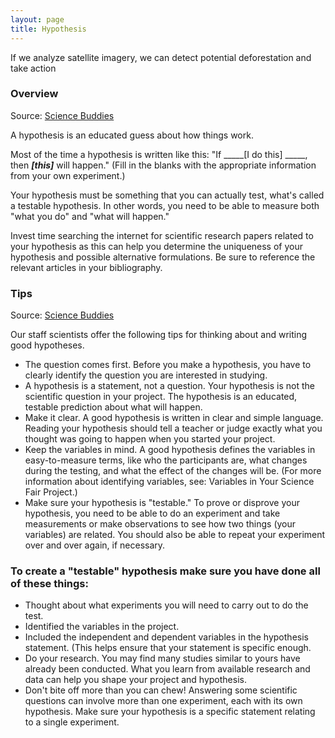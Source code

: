 ```yaml
---
layout: page
title: Hypothesis
---
```


If we analyze satellite imagery, we can detect potential deforestation and take action

### Overview
Source: [Science Buddies](http://www.sciencebuddies.org/science-fair-projects/project_hypothesis.shtml#keyinfo)

A hypothesis is an educated guess about how things work.

Most of the time a hypothesis is written like this: "If _____[I do this] _____, then _____[this]_____ will happen." (Fill in the blanks with the appropriate information from your own experiment.)

Your hypothesis must be something that you can actually test, what's called a testable hypothesis. In other words, you need to be able to measure both "what you do" and "what will happen."

Invest time searching the internet for scientific research papers related to your hypothesis as this can help you determine the uniqueness of your hypothesis and possible alternative formulations. Be sure to reference the relevant articles in your bibliography.

### Tips
Source: [Science Buddies](http://www.sciencebuddies.org/blog/2010/02/a-strong-hypothesis.php)

Our staff scientists offer the following tips for thinking about and writing good hypotheses.

* The question comes first. Before you make a hypothesis, you have to clearly identify the question you are interested in studying.
* A hypothesis is a statement, not a question. Your hypothesis is not the scientific question in your project. The hypothesis is an educated, testable prediction about what will happen.
* Make it clear. A good hypothesis is written in clear and simple language. Reading your hypothesis should tell a teacher or judge exactly what you thought was going to happen when you started your project.
* Keep the variables in mind. A good hypothesis defines the variables in easy-to-measure terms, like who the participants are, what changes during the testing, and what the effect of the changes will be. (For more information about identifying variables, see: Variables in Your Science Fair Project.)
* Make sure your hypothesis is "testable." To prove or disprove your hypothesis, you need to be able to do an experiment and take measurements or make observations to see how two things (your variables) are related. You should also be able to repeat your experiment over and over again, if necessary.

### To create a "testable" hypothesis make sure you have done all of these things:
* Thought about what experiments you will need to carry out to do the test.
* Identified the variables in the project.
* Included the independent and dependent variables in the hypothesis statement. (This helps ensure that your statement is specific enough.
* Do your research. You may find many studies similar to yours have already been conducted. What you learn from available research and data can help you shape your project and hypothesis.
* Don't bite off more than you can chew! Answering some scientific questions can involve more than one experiment, each with its own hypothesis. Make sure your hypothesis is a specific statement relating to a single experiment.


